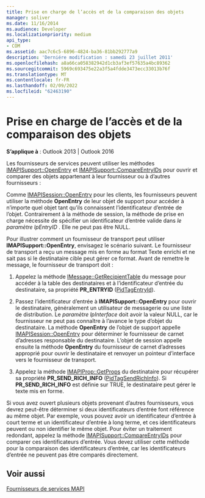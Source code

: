 ```yaml
---
title: Prise en charge de l’accès et de la comparaison des objets
manager: soliver
ms.date: 11/16/2014
ms.audience: Developer
ms.localizationpriority: medium
api_type:
- COM
ms.assetid: aac7c6c5-6896-4824-ba36-81bb292777a9
description: 'Derniére modification : samedi 23 juillet 2011'
ms.openlocfilehash: a8a66ca058382942d1cb3af3ef57635a4bc89362
ms.sourcegitcommit: 5969c693475e22a3f5a4fdde3473ecc33013b76f
ms.translationtype: MT
ms.contentlocale: fr-FR
ms.lasthandoff: 02/09/2022
ms.locfileid: "62463190"
---
```

# <a name="supporting-object-access-and-comparison"></a>Prise en charge de l’accès et de la comparaison des objets

  
  
**S’applique à** : Outlook 2013 | Outlook 2016 
  
Les fournisseurs de services peuvent utiliser les méthodes [IMAPISupport::OpenEntry](imapisupport-openentry.md) et [IMAPISupport::CompareEntryIDs](imapisupport-compareentryids.md) pour ouvrir et comparer des objets appartenant à leur fournisseur ou à d’autres fournisseurs : 
  
Comme [IMAPISession::OpenEntry](imapisession-openentry.md) pour les clients, les fournisseurs peuvent utiliser la méthode **OpenEntry** de leur objet de support pour accéder à n’importe quel objet tant qu’ils connaissent l’identificateur d’entrée de l’objet. Contrairement à la méthode de session, la méthode de prise en charge nécessite de spécifier un identificateur d’entrée valide dans _le paramètre lpEntryID_ . Elle ne peut pas être NULL. 
  
Pour illustrer comment un fournisseur de transport peut utiliser **IMAPISupport::OpenEntry**, envisagez le scénario suivant. Le fournisseur de transport a reçu un message mis en forme au format Texte enrichi et ne sait pas si le destinataire cible peut gérer ce format. Avant de remettre le message, le fournisseur de transport doit :
  
1. Appelez la méthode [IMessage::GetRecipientTable](imessage-getrecipienttable.md) du message pour accéder à la table des destinataires et à l’identificateur d’entrée du destinataire, sa propriété **PR_ENTRYID** ([PidTagEntryId](pidtagentryid-canonical-property.md)).
    
2. Passez l’identificateur d’entrée à **IMAPISupport::OpenEntry** pour ouvrir le destinataire, généralement un utilisateur de messagerie ou une liste de distribution. Le  _paramètre lpInterface_ doit avoir la valeur NULL, car le fournisseur ne peut pas connaître à l’avance le type d’objet du destinataire. La méthode **OpenEntry** de l’objet de support appelle [IMAPISession::OpenEntry](imapisession-openentry.md) pour déterminer le fournisseur de carnet d’adresses responsable du destinataire. L’objet de session appelle ensuite la méthode **OpenEntry** du fournisseur de carnet d’adresses approprié pour ouvrir le destinataire et renvoyer un pointeur d’interface vers le fournisseur de transport. 
    
3. Appelez la méthode [IMAPIProp::GetProps](imapiprop-getprops.md) du destinataire pour récupérer sa propriété **PR_SEND_RICH_INFO** ([PidTagSendRichInfo](pidtagsendrichinfo-canonical-property.md)). Si **PR_SEND_RICH_INFO** est définie sur TRUE, le destinataire peut gérer le texte mis en forme. 
    
Si vous avez ouvert plusieurs objets provenant d’autres fournisseurs, vous devrez peut-être déterminer si deux identificateurs d’entrée font référence au même objet. Par exemple, vous pouvez avoir un identificateur d’entrée à court terme et un identificateur d’entrée à long terme, et ces identificateurs peuvent ou non identifier le même objet. Pour éviter un traitement redondant, appelez la méthode [IMAPISupport::CompareEntryIDs](imapisupport-compareentryids.md) pour comparer ces identificateurs d’entrée. Vous devez utiliser cette méthode pour la comparaison des identificateurs d’entrée, car les identificateurs d’entrée ne peuvent pas être comparés directement. 
  
## <a name="see-also"></a>Voir aussi



[Fournisseurs de services MAPI](mapi-service-providers.md)

